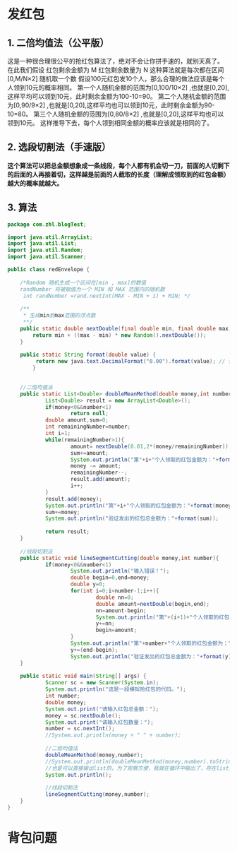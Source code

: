 



# 发红包

## 1. 二倍均值法（公平版）

这是一种很合理很公平的抢红包算法了，绝对不会让你拼手速的，就别天真了。
在此我们假设
红包剩余金额为 M
红包剩余数量为 N
这种算法就是每次都在区间[0,M/N×2] 随机取一个数
假设100元红包发10个人，那么合理的做法应该是每个人领到10元的概率相同。
第一个人随机金额的范围为[0,100/10×2] ,也就是[0,20],这样平均可以领到10元，此时剩余金额为100-10=90。
第二个人随机金额的范围为[0,90/9×2] ,也就是[0,20],这样平均也可以领到10元，此时剩余金额为90-10=80。
第三个人随机金额的范围为[0,80/8×2] ,也就是[0,20],这样平均也可以领到10元。
这样推导下去，每个人领到相同金额的概率应该就是相同的了。

## 2. 选段切割法（手速版）

**这个算法可以把总金额想象成一条线段，每个人都有机会切一刀，前面的人切剩下的后面的人再接着切，这样越是前面的人截取的长度（理解成领取到的红包金额）越大的概率就越大。**

## 3. 算法

```java
package com.zhl.blogTest;

import java.util.ArrayList;
import java.util.List;
import java.util.Random;
import java.util.Scanner;

public class redEnvelope {
	
	/*Random 随机生成一个区间在[min , max]的数值
	randNumber 将被赋值为一个 MIN 和 MAX 范围内的随机数
	 int randNumber =rand.nextInt(MAX - MIN + 1) + MIN; */
  
	/**
	 * 生成min到max范围的浮点数
	 **/
	public static double nextDouble(final double min, final double max) {
		return min + ((max - min) * new Random().nextDouble());
	}
	
	public static String format(double value) {
		 return new java.text.DecimalFormat("0.00").format(value); // 保留两位小数
		}
	

	//二倍均值法
	public static List<Double> doubleMeanMethod(double money,int number){
			List<Double> result = new ArrayList<Double>();
			if(money<0&&number<1)
					return null;
			double amount,sum=0;
			int remainingNumber=number;
			int i=1;
			while(remainingNumber>1){
					amount= nextDouble(0.01,2*(money/remainingNumber));
					sum+=amount;
					System.out.println("第"+i+"个人领取的红包金额为："+format(amount));
					money -= amount;
					remainingNumber--;
					result.add(amount);
					i++;
			}
			result.add(money);
			System.out.println("第"+i+"个人领取的红包金额为："+format(money));
			sum+=money;
			System.out.println("验证发出的红包总金额为："+format(sum));
		
			return result;
	}
	
	//线段切割法
	public static void lineSegmentCutting(double money,int number){
			if(money<0&&number<1)
					System.out.println("输入错误！");
					double begin=0,end=money;
					double y=0;
					for(int i=0;i<number-1;i++){
							double nn=0;
							double amount=nextDouble(begin,end);
							nn=amount-begin;
							System.out.println("第"+(i+1)+"个人领取的红包金额为："+format(nn));
							y+=nn;
							begin=amount;
					}
					System.out.println("第"+number+"个人领取的红包金额为："+format(end-begin));
					y+=(end-begin);
					System.out.println("验证发出的红包总金额为："+format(y));
	}
	
	public static void main(String[] args) {
			Scanner sc = new Scanner(System.in);
			System.out.println("这是一段模拟抢红包的代码。");	
			int number;
			double money;
			System.out.print("请输入红包总金额：");
			money = sc.nextDouble();
			System.out.print("请输入红包数量：");
			number = sc.nextInt();
			//System.out.println(money + " " + number);
	
			//二倍均值法
			doubleMeanMethod(money,number);
			//System.out.println(doubleMeanMethod(money,number).toString());
			//也是可以直接输出list的，为了观察方便，我就在循环中输出了，存在list里主要是为了后续方便数据的使用
			System.out.println();
	
			//线段切割法
			lineSegmentCutting(money,number);	
	}
}
```

# 背包问题

